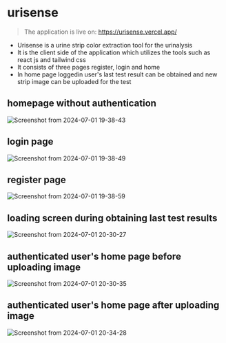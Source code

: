 # urisense

   > The application is live on: https://urisense.vercel.app/ 

   - Urisense is a urine strip color extraction tool for the urinalysis
   - It is the client side of the application which utilizes the tools such as react js and tailwind css
   - It consists of three pages register, login and home
   - In home page loggedin user's last test result can be obtained and new strip image can be uploaded for the test
 
 ## homepage without authentication
![Screenshot from 2024-07-01 19-38-43](https://github.com/karan-2004/urisense/assets/94951738/b6404811-75df-4827-8b02-aaf013b0a5d2)
## login page
![Screenshot from 2024-07-01 19-38-49](https://github.com/karan-2004/urisense/assets/94951738/873ea313-24c0-47ab-a6cc-71df1cc0ea87)
## register page
![Screenshot from 2024-07-01 19-38-59](https://github.com/karan-2004/urisense/assets/94951738/75422e97-6cd9-4281-8875-46c3a659864c)
## loading screen during obtaining last test results
![Screenshot from 2024-07-01 20-30-27](https://github.com/karan-2004/urisense/assets/94951738/5d6c86ca-1894-41ef-9b6d-3a9f414166e4)
## authenticated user's home page before uploading image
![Screenshot from 2024-07-01 20-30-35](https://github.com/karan-2004/urisense/assets/94951738/5fa6b344-dab0-4257-a206-695d21ae19fa)
## authenticated user's home page after uploading image
![Screenshot from 2024-07-01 20-34-28](https://github.com/karan-2004/urisense/assets/94951738/0a2b2183-dc3d-410f-b551-23d782ae6467)
